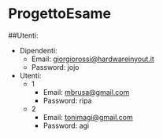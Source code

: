 # ProgettoEsame
##Utenti:
- Dipendenti: 
  * Email: giorgiorossi@hardwareinyout.it
  * Password: jojo
- Utenti:
  * 1
    * Email: mbrusa@gmail.com
    * Password: ripa
  * 2
    * Email: tonimagi@gmail.com
    * Password: agi
